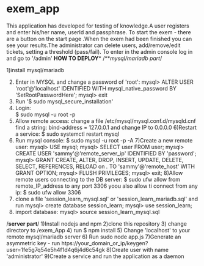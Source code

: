 # exem_app

This application has developed for testing of knowledge.A user registers and enter his/her name, userId and passphrase. To start the exem - there are a button on the start page
.When the exem had been finished you can see your results.The administrator can delete users, add/remove/edit tickets, setting a threshold (pass/fail). To enter in the admin console log in and go to 
'/admin'
******HOW TO DEPLOY*******
/***mysql/mariadb part*/

1)install mysql/mariadb

2) Enter in MYSQL and change a password of 'root':
   mysql> ALTER USER 'root'@'localhost' IDENTIFIED WITH mysql_native_password BY 'SetRootPasswordHere';
   mysql> exit
3) Run 
   '$ sudo mysql_secure_installation'
4) Login:   
    $ sudo mysql -u root -p
5) Allow remote access: change a file  /etc/mysql/mysql.conf.d/mysqld.cnf
   find a string:
   bind-address            = 127.0.0.1
   and change IP to 0.0.0.0
6)Restart a service: 
  $ sudo systemctl restart mysql
6) Run mysql console: 
  $ sudo mysql -u root -p -A
7)Create a new remote user:
   mysql> USE mysql;
   mysql> SELECT user FROM user;
   mysql> CREATE USER 'sammy'@'remote_server_ip' IDENTIFIED BY 'password';
   mysql> GRANT CREATE, ALTER, DROP, INSERT, UPDATE, DELETE, SELECT, REFERENCES, RELOAD on *.* TO 'sammy'@'remote_host' WITH GRANT OPTION;
   mysql> FLUSH PRIVILEGES;
   mysql> exit;
 8)Allow remote users connecting to the DB server:
    $ sudo ufw allow from remote_IP_address to any port 3306
  yoou also allow ti connect from any ip:
    $ sudo ufw allow 3306
  9) clone a file 'session_learn_mysql.sql' or 'session_learn_mariadb.sql' and run
    mysql> create database session_learn;
    mysql> use session_learn;
  10) import database:
    mysql> source session_learn_mysql.sql

 
/**server part**/
1)Install nodejs and npm
2)clone this repository 
3) change directory to /exem_App
4) run $ npm install
5) Change 'localhost' to your remote mysql/mariadb server
6) Run
   sudo node app.js
7)Generate an asymmetric key - run  htps://your_domain_or_ip/keygen?user=1fe5g7q54e5h4f1d4q6j4d6c54gk
8)Create user with name 'administrator'
9)Create a service and run the application as a daemon
